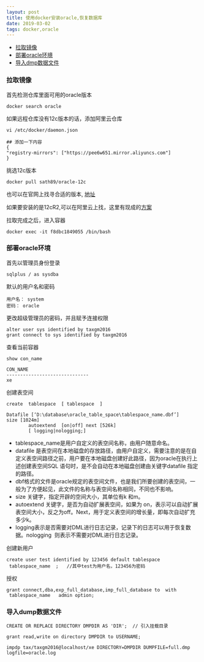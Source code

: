 ```yaml
---
layout: post
title: 使用docker安装oracle,恢复数据库
date: 2019-03-02
tags: docker,oracle
---
```


* [拉取镜像](#get-image)
* [部署oracle环境](#set-env)
* [导入dmp数据文件](#dump)

### <a name="get-image"></a>拉取镜像

首先检测仓库里面可用的oracle版本

```
docker search oracle
```

如果远程仓库没有12c版本的话，添加阿里云仓库

```shell 
vi /etc/docker/daemon.json

## 添加一下内容
{
"registry-mirrors": ["https://pee6w651.mirror.aliyuncs.com"]
}
```

挑选12c版本

```
docker pull sath89/oracle-12c
```

也可以在官网上找寻合适的版本, [地址](https://container-registry.oracle.com/pls/apex/f?p=113:1:115813330162073::NO:1:P1_BUSINESS_AREA:3)

如果要安装的是12cR2,可以在阿里云上找，这里有现成的[方案](https://blog.csdn.net/another_liu/article/details/89436340)


拉取完成之后，进入容器

```shell
docker exec -it f8dbc1849055 /bin/bash
```



### <a name="set-env"></a>部署oracle环境

首先以管理员身份登录

```shell
sqlplus / as sysdba 
```

默认的用户名和密码
```
用户名： system
密码： oracle
```

更改超级管理员的密码，并且赋予连接权限

```
alter user sys identified by taxgm2016
grant connect to sys identified by taxgm2016
```

查看当前容器
```
show con_name

CON_NAME
------------------------------
xe
```

创建表空间
```
create  tablespace  [ tablespace  ]
        Datafile [‘D:\database\oracle_table_space\tablespace_name.dbf’] size [1024m]
        autoextend  [on|off] next [526k]  
        [ logging|nologging;]
```

+ tablespace_name是用户自定义的表空间名称，由用户随意命名。
+ datafile 是表空间在本地磁盘的存放路径，由用户自定义，需要注意的是在自定义表空间路径之前，用户要在本地磁盘创建好此路径，因为oracle在执行上述创建表空间SQL 语句时，是不会自动在本地磁盘创建由关键字datafile 指定的路径。
+ dbf格式的文件是oracle规定的表空间文件，也是我们所要创建的表空间，一般为了方便起见，此文件的名称与表空间名称相同，不同也不影响。
+ size 关键字，指定开辟的空间大小，其单位有k 和m。
+ autoextend 关键字，是否为自动扩展表空间，如果为 on，表示可以自动扩展表空间大小，反之为off。Next，用于定义表空间的增长量，即每次自动扩充多少k。
+ logging表示是否需要对DML进行日志记录，记录下的日志可以用于恢复数据。nologging  则表示不需要对DML进行日志记录。

创建新用户

```
create user test identified by 123456 default tablespace  tablespace_name  ;   //其中test为用户名，123456为密码
```

授权

```
grant connect,dba,exp_full_database,imp_full_database to  with  tablespace_name   admin option;
```

### <a name="dump"></a>导入dump数据文件

```
CREATE OR REPLACE DIRECTORY DMPDIR AS 'DIR';  // 引入挂载目录

grant read,write on directory DMPDIR to USERNAME;

impdp tax/taxgm2016@localhost/xe DIRECTORY=DMPDIR DUMPFILE=full.dmp  logfile=oracle.log
```

